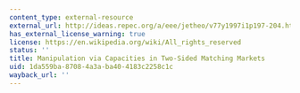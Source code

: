 ```yaml
---
content_type: external-resource
external_url: http://ideas.repec.org/a/eee/jetheo/v77y1997i1p197-204.html
has_external_license_warning: true
license: https://en.wikipedia.org/wiki/All_rights_reserved
status: ''
title: Manipulation via Capacities in Two-Sided Matching Markets
uid: 1da559ba-8708-4a3a-ba40-4183c2258c1c
wayback_url: ''
---
```

